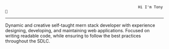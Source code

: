                                                                  
                                                               Hi I'm Tony 👋
--------------------------------------------------------------------------------------------------------------------------------------------------------------------------------
Dynamic and creative self-taught mern stack developer with experience designing, developing, and maintaining web applications. Focused on writing readable code, while ensuring to follow the best practices throughout the SDLC.

<!--
**a-dams154/a-dams154** is a ✨ _special_ ✨ repository because its `README.md` (this file) appears on your GitHub profile.

Here are some ideas to get you started:

- 🔭 I’m currently working on ...
- 🌱 I’m currently learning ...
- 👯 I’m looking to collaborate on ...
- 🤔 I’m looking for help with ...
- 💬 Ask me about ...
- 📫 How to reach me: ...
- 😄 Pronouns: ...
- ⚡ Fun fact: ...
-->
